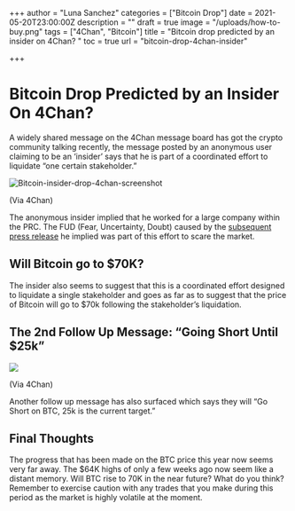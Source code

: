 +++
author = "Luna Sanchez"
categories = ["Bitcoin Drop"]
date = 2021-05-20T23:00:00Z
description = ""
draft = true
image = "/uploads/how-to-buy.png"
tags = ["4Chan", "Bitcoin"]
title = "Bitcoin drop predicted by an insider on 4Chan? "
toc = true
url = "bitcoin-drop-4chan-insider"

+++
# Bitcoin Drop Predicted by an Insider On 4Chan?

A widely shared message on the 4Chan message board has got the crypto community talking recently, the message posted by an anonymous user claiming to be an ‘insider’ says that he is part of a coordinated effort to liquidate “one certain stakeholder.”

![Bitcoin-insider-drop-4chan-screenshot](/uploads/b632783b-041d-466c-8270-3366b4b1b245.png)

(Via 4Chan)

The anonymous insider implied that he worked for a large company within the PRC.  The FUD (Fear, Uncertainty, Doubt) caused by the [subsequent press release](https://www.reuters.com/technology/chinese-financial-payment-bodies-barred-cryptocurrency-business-2021-05-18/) he implied was part of this effort to scare the market.

## Will Bitcoin go to $70K?

The insider also seems to suggest that this is a coordinated effort designed to liquidate a single stakeholder and goes as far as to suggest that the price of Bitcoin will go to $70k following the stakeholder’s liquidation.   

## The 2nd Follow Up Message: “Going Short Until $25k”

![](/uploads/f4ed8e93-9d6a-4e77-82ed-b9a9f64f9467.jpeg)

(Via 4Chan)

Another follow up message has also surfaced which says they will “Go Short on BTC, 25k is the current target.”  

## Final Thoughts

The progress that has been made on the BTC price this year now seems very far away.  The $64K highs of only a few weeks ago now seem like a distant memory.  Will BTC rise to 70K in the near future?  What do you think?  Remember to exercise caution with any trades that you make during this period as the market is highly volatile at the moment.